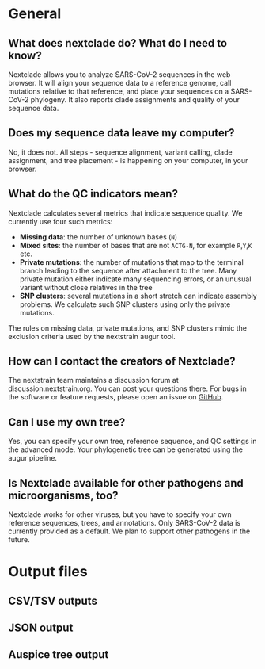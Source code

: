 # General
## What does nextclade do? What do I need to know?
Nextclade allows you to analyze SARS-CoV-2 sequences in the web browser. It will align your sequence data to a reference genome, call mutations relative to that reference, and place your sequences on a SARS-CoV-2 phylogeny. It also reports clade assignments and quality of your sequence data.

## Does my sequence data leave my computer?
No, it does not. All steps - sequence alignment, variant calling, clade assignment, and tree placement - is happening on your computer, in your browser.

## What do the QC indicators mean?
Nextclade calculates several metrics that indicate sequence quality. We currently use four such metrics:
  - **Missing data**: the number of unknown bases (`N`)
  - **Mixed sites**: the number of bases that are not `ACTG-N`, for example `R`,`Y`,`K` etc.
  - **Private mutations**: the number of mutations that map to the terminal branch leading to the sequence after attachment to the tree. Many private mutation either indicate many sequencing errors, or an unusual variant without close relatives in the tree
  - **SNP clusters**: several mutations in a short stretch can indicate assembly problems. We calculate such SNP clusters using only the private mutations.

The rules on missing data, private mutations, and SNP clusters mimic the exclusion criteria used by the nextstrain augur tool.

## How can I contact the creators of Nextclade?
The nextstrain team maintains a discussion forum at discussion.nextstrain.org. You can post your questions there. For bugs in the software or feature requests, please open an issue on  [GitHub](https://github.com/nextstrain/nextclade/issues).

## Can I use my own tree?
Yes, you can specify your own tree, reference sequence, and QC settings in the advanced mode. Your phylogenetic tree can be generated using the augur pipeline.

## Is Nextclade available for other pathogens and microorganisms, too?
Nextclade works for other viruses, but you have to specify your own reference sequences, trees, and annotations. Only SARS-CoV-2 data is currently provided as a default. We plan to support other pathogens in the future.


# Output files

## CSV/TSV outputs


## JSON output


## Auspice tree output

